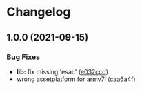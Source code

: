 # Changelog

## 1.0.0 (2021-09-15)


### Bug Fixes

* **lib:** fix missing 'esac' ([e032ccd](https://www.github.com/gasuketsu/asdf-tokei/commit/e032ccd837bd1d2395250baf34b07677e5db421a))
* wrong assetplatform for armv7l ([caa6a4f](https://www.github.com/gasuketsu/asdf-tokei/commit/caa6a4f7801d0305612b95a39aa3656a20d92cb7))
